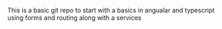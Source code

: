 This is a basic git repo to start with a basics in angualar and typescript using forms and routing along with a services